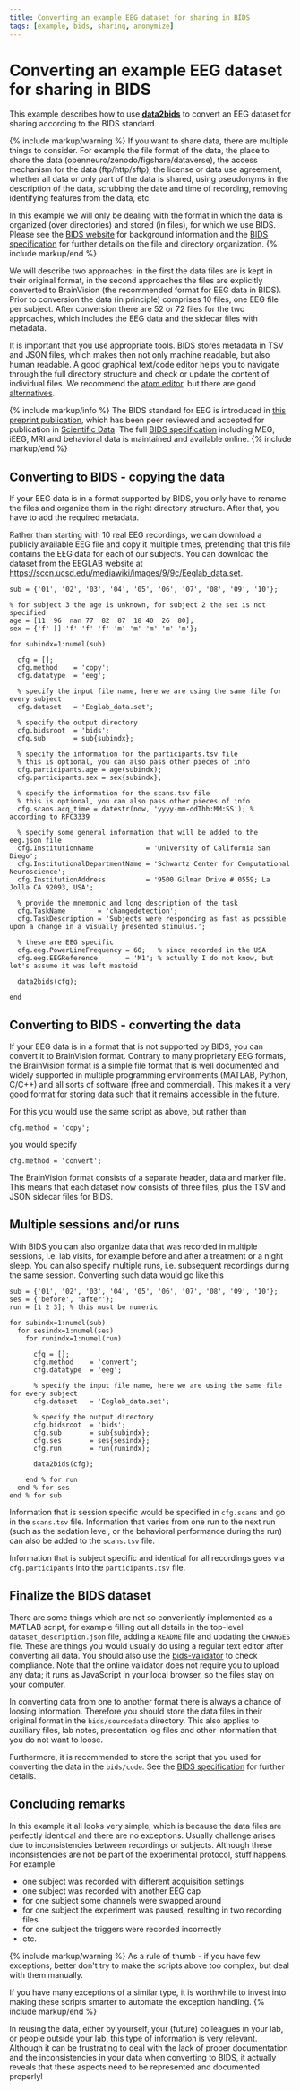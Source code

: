 ```yaml
---
title: Converting an example EEG dataset for sharing in BIDS
tags: [example, bids, sharing, anonymize]
---
```


# Converting an example EEG dataset for sharing in BIDS

This example describes how to use **[data2bids](https://github.com/fieldtrip/fieldtrip/blob/release/data2bids.m)** to convert an EEG dataset for sharing according to the BIDS standard.  

{% include markup/warning %}
If you want to share data, there are multiple things to consider. For example the file format of the data, the place to share the data (openneuro/zenodo/figshare/dataverse), the access mechanism for the data (ftp/http/sftp), the license or data use agreement, whether all data or only part of the data is shared, using pseudonyms in the description of the data, scrubbing the date and time of recording, removing identifying features from the data, etc.

In this example we will only be dealing with the format in which the data is organized (over directories) and stored (in files), for which we use BIDS. Please see the [BIDS website](https://bids.neuroimaging.io) for background information and the [BIDS specification](https://bids-specification.readthedocs.io/en/stable/) for further details on the file and directory organization.
{% include markup/end %}

We will describe two approaches: in the first the data files are is kept in their original format, in the second approaches the files are explicitly converted to BrainVision (the recommended format for EEG data in BIDS). Prior to conversion the data (in principle) comprises 10 files, one EEG file per subject. After conversion there are 52 or 72 files for the two approaches, which includes the EEG data and the sidecar files with metadata.

It is important that you use appropriate tools. BIDS stores metadata in TSV and JSON files, which makes then not only machine readable, but also human readable. A good graphical text/code editor helps you to navigate through the full directory structure and check or update the content of individual files. We recommend the [atom editor](http://atom.io/), but there are good [alternatives](https://alternativeto.net/software/atom/).

{% include markup/info %}
The BIDS standard for EEG is introduced in [this preprint publication](https://psyarxiv.com/63a4y/), which has been peer reviewed and accepted for publication in [Scientific Data](http://nature.com/sdata/). The full [BIDS specification](https://bids-specification.readthedocs.io/en/stable/) including MEG, iEEG, MRI and behavioral data is maintained and available online.
{% include markup/end %}

## Converting to BIDS - copying the data

If your EEG data is in a format supported by BIDS, you only have to rename the files and organize them in the right directory structure. After that, you have to add the required metadata.

Rather than starting with 10 real EEG recordings, we can download a publicly available EEG file and copy it multiple times, pretending that this file contains the EEG data for each of our subjects. You can download the dataset from the EEGLAB website at <https://sccn.ucsd.edu/mediawiki/images/9/9c/Eeglab_data.set>.

```
sub = {'01', '02', '03', '04', '05', '06', '07', '08', '09', '10'};

% for subject 3 the age is unknown, for subject 2 the sex is not specified
age = [11  96  nan 77  82  87  18 40  26  80];
sex = {'f' [] 'f' 'f' 'f' 'm' 'm' 'm' 'm' 'm'};

for subindx=1:numel(sub)

  cfg = [];
  cfg.method    = 'copy';
  cfg.datatype  = 'eeg';

  % specify the input file name, here we are using the same file for every subject
  cfg.dataset   = 'Eeglab_data.set';

  % specify the output directory
  cfg.bidsroot  = 'bids';
  cfg.sub       = sub{subindx};

  % specify the information for the participants.tsv file
  % this is optional, you can also pass other pieces of info
  cfg.participants.age = age(subindx);
  cfg.participants.sex = sex{subindx};

  % specify the information for the scans.tsv file
  % this is optional, you can also pass other pieces of info
  cfg.scans.acq_time = datestr(now, 'yyyy-mm-ddThh:MM:SS'); % according to RFC3339

  % specify some general information that will be added to the eeg.json file
  cfg.InstitutionName             = 'University of California San Diego';
  cfg.InstitutionalDepartmentName = 'Schwartz Center for Computational Neuroscience';
  cfg.InstitutionAddress          = '9500 Gilman Drive # 0559; La Jolla CA 92093, USA';

  % provide the mnemonic and long description of the task
  cfg.TaskName        = 'changedetection';
  cfg.TaskDescription = 'Subjects were responding as fast as possible upon a change in a visually presented stimulus.';

  % these are EEG specific
  cfg.eeg.PowerLineFrequency = 60;   % since recorded in the USA
  cfg.eeg.EEGReference       = 'M1'; % actually I do not know, but let's assume it was left mastoid

  data2bids(cfg);

end
```

## Converting to BIDS - converting the data

If your EEG data is in a format that is not supported by BIDS, you can convert it to BrainVision format. Contrary to many proprietary EEG formats, the BrainVision format is a simple file format that is well documented and widely supported in multiple programming environments (MATLAB, Python, C/C++) and all sorts of software (free and commercial). This makes it a very good format for storing data such that it remains accessible in the future.

For this you would use the same script as above, but rather than

    cfg.method = 'copy';

you would specify

    cfg.method = 'convert';

The BrainVision format consists of a separate header, data and marker file. This means that each dataset now consists of three files, plus the TSV and JSON sidecar files for BIDS.  

## Multiple sessions and/or runs

With BIDS you can also organize data that was recorded in multiple sessions, i.e. lab visits, for example before and after a treatment or a night sleep. You can also specify multiple runs, i.e. subsequent recordings during the same session. Converting such data would go like this

```
sub = {'01', '02', '03', '04', '05', '06', '07', '08', '09', '10'};
ses = {'before', 'after'};
run = [1 2 3]; % this must be numeric

for subindx=1:numel(sub)
  for sesindx=1:numel(ses)
    for runindx=1:numel(run)

      cfg = [];
      cfg.method    = 'convert';
      cfg.datatype  = 'eeg';

      % specify the input file name, here we are using the same file for every subject
      cfg.dataset   = 'Eeglab_data.set';

      % specify the output directory
      cfg.bidsroot  = 'bids';
      cfg.sub       = sub{subindx};
      cfg.ses       = ses{sesindx};
      cfg.run       = run(runindx);

      data2bids(cfg);

    end % for run
  end % for ses
end % for sub
```

Information that is session specific would be specified in `cfg.scans` and go in the `scans.tsv` file. Information that varies from one run to the next run (such as the sedation level, or the behavioral performance during the run) can also be added to the `scans.tsv` file.

Information that is subject specific and identical for all recordings goes via `cfg.participants` into the `participants.tsv` file.

## Finalize the BIDS dataset

There are some things which are not so conveniently implemented as a MATLAB script, for example filling out all details in the top-level `dataset_description.json` file, adding a `README` file and updating the `CHANGES` file. These are things you would usually do using a regular text editor after converting all data. You should also use the [bids-validator](http://github.com/bids-standard/bids-validator/) to check compliance. Note that the online validator does not require you to upload any data; it runs as JavaScript in your local browser, so the files stay on your computer.

In converting data from one to another format there is always a chance of loosing information. Therefore you should store the data files in their original format in the `bids/sourcedata` directory. This also applies to auxiliary files, lab notes, presentation log files and other information that you do not want to loose.

Furthermore, it is recommended to store the script that you used for converting the data in the `bids/code`. See the [BIDS specification](https://bids-specification.readthedocs.io/en/stable/) for further details.  

## Concluding remarks

In this example it all looks very simple, which is because the data files are perfectly identical and there are no exceptions. Usually challenge arises due to inconsistencies between recordings or subjects. Although these inconsistencies are not be part of the experimental protocol, stuff happens. For example

- one subject was recorded with different acquisition settings
- one subject was recorded with another EEG cap
- for one subject some channels were swapped around
- for one subject the experiment was paused, resulting in two recording files
- for one subject the triggers were recorded incorrectly
- etc.

{% include markup/warning %}
As a rule of thumb - if you have few exceptions, better don't try to make the scripts above too complex, but deal with them manually.

If you have many exceptions of a similar type, it is worthwhile to invest into making these scripts smarter to automate the exception handling.
{% include markup/end %}

In reusing the data, either by yourself, your (future) colleagues in your lab, or people outside your lab, this type of information is very relevant. Although it can be frustrating to deal with the lack of proper documentation and the inconsistencies in your data when converting to BIDS, it actually reveals that these aspects need to be represented and documented properly!
